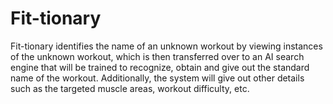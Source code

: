 # Fit-tionary
Fit-tionary identifies the name of an unknown workout by viewing instances of the unknown workout, which is then transferred over to an AI search engine that will be trained to recognize, obtain and give out the standard name of the workout. Additionally, the system will give out other details such as the targeted muscle areas, workout difficulty, etc.
